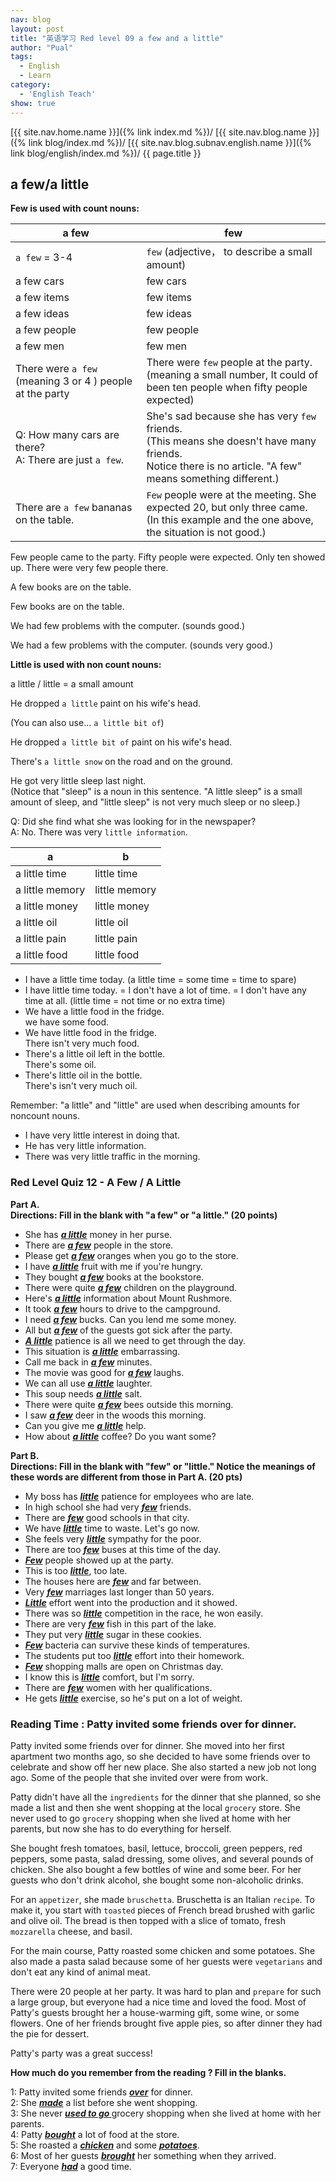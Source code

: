 ```yaml
---
nav: blog
layout: post
title: "英语学习 Red level 09 a few and a little"
author: "Pual"
tags:
  - English
  - Learn
category:
  - 'English Teach'
show: true
---
```


[{{ site.nav.home.name }}]({% link index.md %})/
[{{ site.nav.blog.name }}]({% link blog/index.md %})/
[{{ site.nav.blog.subnav.english.name }}]({% link blog/english/index.md %})/
{{ page.title }}

## a few/a little

**Few is used with count nouns:**  

a few  | few
------|---------  |  
`a few` = 3-4 | `few` (adjective， to describe a small amount)
a few cars  |  few cars
a few items  |  few items
a few ideas  |  few ideas
a few people  |  few people
a few men  |  few men
There were `a few` (meaning 3 or 4 ) people at the party  |  There were `few`  people at the party. <br/> (meaning a small number, It could of been ten people when fifty people expected)
Q: How many cars are there? <br/> A: There are just `a few`. | She's sad because she has very `few` friends. <br/> (This means she doesn't have many friends. <br/> Notice there is no article. "A few" means something different.)
 There are `a few` bananas on the table. |  `Few` people were at the meeting. She expected 20, but only three came. <br/> (In this example and the one above, the situation is not good.)

Few people came to the party.
Fifty people were expected.
Only ten showed up.
There were very few people there.

A few books are on the table.

Few books are on the table.

We had few problems with the computer. (sounds good.)

We had a few problems with the computer. (sounds very good.)

**Little is used with non count nouns:**

a little / little = a small amount

He dropped `a little` paint on his wife's head.

(You can also use... `a little bit of`)

He dropped `a little bit of` paint on his wife's head.

There's `a little snow` on the road and on the ground.

He got very little sleep last night.
<br/>(Notice that "sleep" is a noun in this sentence.
"A little sleep" is a small amount of sleep,
and "little sleep" is not very much sleep or no sleep.)

Q: Did she find what she was looking for in the newspaper?<br/>
A: No. There was very `little information`.

a | b
--|--  
a little time  |  little time
a little memory  |  little memory
a little money  |  little money
a little oil  |  little oil
a little pain  |  little pain
a little food  |  little food

- I have a little time today.  (a little time = some time = time to spare)
- I have little time today. = I don't have a lot of time. = I don't have any time at all. (little time = not time or no extra time)
- We have a little food in the fridge. <br/> we have some food.
- We have little food in the fridge. <br/> There isn't very much food.
- There's a little oil left in the bottle. <br/> There's some oil.
- There's little oil in the bottle. <br/> There's isn't very much oil.

Remember: "a little" and "little" are used when describing amounts for noncount nouns.

- I have very little interest in doing that.
- He has very little information.
- There was very little traffic in the morning.

### Red Level Quiz 12 - A Few / A Little

**Part A.**<br/>
**Directions: Fill in the blank with "a few" or "a little." (20 points)**

- She has <em><u><strong>a little</strong></u></em> money in her purse.
- There are <em><u><strong>a few</strong></u></em> people in the store.
- Please get <em><u><strong>a few</strong></u></em> oranges when you go to the store.
- I have <em><u><strong>a little</strong></u></em> fruit with me if you're hungry.
- They bought <em><u><strong>a few</strong></u></em> books at the bookstore.
- There were quite <em><u><strong>a few</strong></u></em> children on the playground.
- Here's <em><u><strong>a little</strong></u></em> information about Mount Rushmore.
- It took <em><u><strong>a few</strong></u></em> hours to drive to the campground.
- I need <em><u><strong>a few</strong></u></em> bucks. Can you lend me some money.
- All but <em><u><strong>a few</strong></u></em> of the guests got sick after the party.
- <em><u><strong>A little</strong></u></em> patience is all we need to get through the day.
- This situation is <em><u><strong>a little</strong></u></em> embarrassing.
- Call me back in <em><u><strong>a few</strong></u></em> minutes.
- The movie was good for <em><u><strong>a few</strong></u></em> laughs.
- We can all use <em><u><strong>a little</strong></u></em> laughter.
- This soup needs <em><u><strong>a little</strong></u></em> salt.
- There were quite <em><u><strong>a few</strong></u></em> bees outside this morning.
- I saw <em><u><strong>a few</strong></u></em> deer in the woods this morning.
- Can you give me <em><u><strong>a little</strong></u></em> help.
- How about <em><u><strong>a little</strong></u></em> coffee? Do you want some?

**Part B.**<br/>
**Directions: Fill in the blank with "few" or "little." Notice the meanings of these words are different from those in Part A. (20 pts)**

- My boss has <em><u><strong>little</strong></u></em> patience for employees who are late.
- In high school she had very <em><u><strong>few</strong></u></em> friends.
- There are <em><u><strong>few</strong></u></em> good schools in that city.
- We have <em><u><strong>little</strong></u></em> time to waste. Let's go now.
- She feels very <em><u><strong>little</strong></u></em> sympathy for the poor.
- There are too <em><u><strong>few</strong></u></em> buses at this time of the day.
- <em><u><strong>Few</strong></u></em> people showed up at the party.
- This is too <em><u><strong>little</strong></u></em>, too late.
- The houses here are <em><u><strong>few</strong></u></em> and far between.
- Very <em><u><strong>few</strong></u></em> marriages last longer than 50 years.
- <em><u><strong>Little</strong></u></em> effort went into the production and it showed.
- There was so <em><u><strong>little</strong></u></em> competition in the race, he won easily.
- There are very <em><u><strong>few</strong></u></em> fish in this part of the lake.
- They put very <em><u><strong>little</strong></u></em> sugar in these cookies.
- <em><u><strong>Few</strong></u></em> bacteria can survive these kinds of temperatures.
- The students put too <em><u><strong>little</strong></u></em> effort into their homework.
- <em><u><strong>Few</strong></u></em> shopping malls are open on Christmas day.
- I know this is <em><u><strong>little</strong></u></em> comfort, but I'm sorry.
- There are <em><u><strong>few</strong></u></em> women with her qualifications.
- He gets <em><u><strong>little</strong></u></em> exercise, so he's put on a lot of weight.

### Reading Time : Patty invited some friends over for dinner.

Patty invited some friends over for dinner.
She moved into her first apartment two months ago,
so she decided to have some friends over to celebrate and show off her new place.
She also started a new job not long ago.
Some of the people that she invited over were from work.

Patty didn't have all the `ingredients` for the dinner that she planned,
so she made a list and then she went shopping at the local `grocery` store.
She never used to go `grocery` shopping when she lived at home with her parents,
but now she has to do everything for herself.

She bought fresh tomatoes, basil, lettuce, broccoli, green peppers, red peppers, some pasta, salad dressing, some olives, and several pounds of chicken. She also bought a few bottles of wine and some beer.
For her guests who don't drink alcohol,
she bought some non-alcoholic drinks.

For an `appetizer`, she made `bruschetta`.
Bruschetta is an Italian `recipe`.
To make it, you start with `toasted` pieces of French bread brushed with garlic and olive oil.
The bread is then topped with a slice of tomato, fresh `mozzarella` cheese, and basil.

For the main course, Patty roasted some chicken and some potatoes.
She also made a pasta salad because some of her guests were `vegetarians` and don't eat any kind of animal meat.

There were 20 people at her party.
It was hard to plan and `prepare` for such a large group,
but everyone had a nice time and loved the food.
Most of Patty's guests brought her a house-warming gift, some wine, or some flowers.
One of her friends brought five apple pies, so after dinner they had the pie for dessert.

Patty's party was a great success!

**How much do you remember from the reading ? Fill in the blanks.**

1: Patty invited some friends <em><u><strong>over</strong></u></em> for dinner. <br/>
2: She <em><u><strong>made</strong></u></em> a list before she went shopping.<br/>
3: She never <em><u><strong>used to go </strong></u></em> grocery shopping when she lived at home with her parents.<br/>
4: Patty <em><u><strong>bought</strong></u></em> a lot of food at the store.<br/>
5: She roasted a <em><u><strong>chicken</strong></u></em> and some <em><u><strong>potatoes</strong></u></em>.<br/>
6: Most of her guests <em><u><strong>brought</strong></u></em> her something when they arrived.<br/>
7: Everyone <em><u><strong>had</strong></u></em> a good time.<br/>
